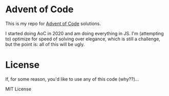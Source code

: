 # Advent of Code

This is my repo for [Advent of Code](https://adventofcode.com/) solutions.

I started doing AoC in 2020 and am doing everything in JS. I'm (attempting to) optimize for speed of solving over elegance, which is still a challenge, but the point is: all of this will be ugly.

# License

If, for some reason, you'd like to use any of this code (why??)...

MIT License
